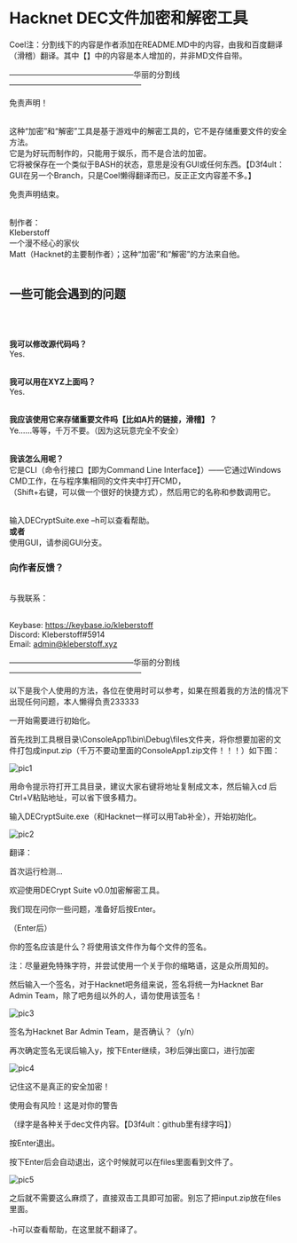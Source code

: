 <h1>Hacknet DEC文件加密和解密工具</h1>
<p size="16">
  
Coel注：分割线下的内容是作者添加在README.MD中的内容，由我和百度翻译（滑稽）翻译。其中【】中的内容是本人增加的，并非MD文件自带。
  
————————————————华丽的分割线—————————————————

免责声明！ <br><br>

这种“加密”和“解密”工具是基于游戏中的解密工具的，它不是存储重要文件的安全方法。<br>
它是为好玩而制作的，只能用于娱乐，而不是合法的加密。<br>
它将被保存在一个类似于BASH的状态，意思是没有GUI或任何东西。【D3f4ult：GUI在另一个Branch，只是Coel懒得翻译而已，反正正文内容差不多。】<br>

免责声明结束。<br><br>

制作者：<br>
Kleberstoff<br>
一个漫不经心的家伙<br>
Matt（Hacknet的主要制作者）；这种“加密”和“解密”的方法来自他。<br><br>

<h2>一些可能会遇到的问题</h2><br><br>

<strong>我可以修改源代码吗？</strong><br>
Yes.<br><br>

<strong>我可以用在XYZ上面吗？</strong><br>
Yes.<br><br>

<strong>我应该使用它来存储重要文件吗【比如A片的链接，滑稽】？</strong><br>
Ye……等等，千万不要。（因为这玩意完全不安全）<br><br>

<strong>我该怎么用呢？</strong><br>
它是CLI（命令行接口【即为Command Line Interface】）——它通过Windows CMD工作，在与程序集相同的文件夹中打开CMD，<br>
（Shift+右键，可以做一个很好的快捷方式），然后用它的名称和参数调用它。<br><br>

输入DECryptSuite.exe –h可以查看帮助。<br>
<strong>或者</strong><br>
使用GUI，请参阅GUI分支。<br>

<h3>向作者反馈？</h3><br>
与我联系：<br><br>

Keybase: https://keybase.io/kleberstoff<br>
Discord: Kleberstoff#5914<br>
Email: admin@kleberstoff.xyz<br>
</p>

————————————————华丽的分割线—————————————————

以下是我个人使用的方法，各位在使用时可以参考，如果在照着我的方法的情况下出现任何问题，本人懒得负责233333

一开始需要进行初始化。

首先找到工具根目录\ConsoleApp1\bin\Debug\files文件夹，将你想要加密的文件打包成input.zip（千万不要动里面的ConsoleApp1.zip文件！！！）如下图：

![pic1](https://raw.githubusercontent.com/hacknet-bar/DECryptSuite/master/1.png)

用命令提示符打开工具目录，建议大家右键将地址复制成文本，然后输入cd 后Ctrl+V粘贴地址，可以省下很多精力。

输入DECryptSuite.exe（和Hacknet一样可以用Tab补全），开始初始化。

![pic2](https://raw.githubusercontent.com/hacknet-bar/DECryptSuite/master/2.png)

翻译：

首次运行检测…

欢迎使用DECrypt Suite v0.0加密解密工具。

我们现在问你一些问题，准备好后按Enter。

（Enter后）

你的签名应该是什么？将使用该文件作为每个文件的签名。

注：尽量避免特殊字符，并尝试使用一个关于你的缩略语，这是众所周知的。

然后输入一个签名，对于Hacknet吧务组来说，签名将统一为Hacknet Bar Admin Team，除了吧务组以外的人，请勿使用该签名！

![pic3](https://raw.githubusercontent.com/hacknet-bar/DECryptSuite/master/3.png)

签名为Hacknet Bar Admin Team，是否确认？（y/n）

再次确定签名无误后输入y，按下Enter继续，3秒后弹出窗口，进行加密

![pic4](https://raw.githubusercontent.com/hacknet-bar/DECryptSuite/master/4.png)

记住这不是真正的安全加密！

使用会有风险！这是对你的警告

（绿字是各种关于dec文件内容。【D3f4ult：github里有绿字吗】）

按Enter退出。

按下Enter后会自动退出，这个时候就可以在files里面看到文件了。

![pic5](https://raw.githubusercontent.com/hacknet-bar/DECryptSuite/master/5.png)

之后就不需要这么麻烦了，直接双击工具即可加密。别忘了把input.zip放在files里面。<br><br>
-h可以查看帮助，在这里就不翻译了。
